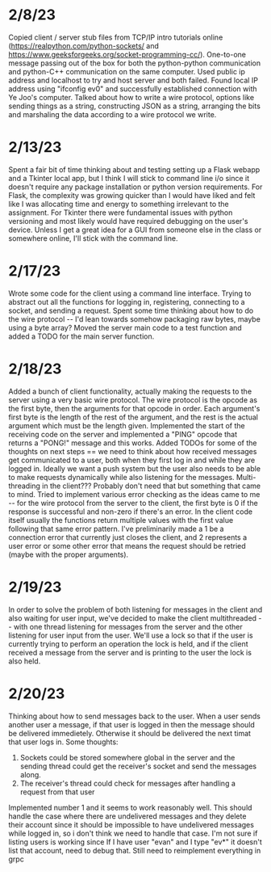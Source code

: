 # 2/8/23
Copied client / server stub files from TCP/IP intro tutorials online (https://realpython.com/python-sockets/ and https://www.geeksforgeeks.org/socket-programming-cc/).
One-to-one message passing out of the box for both the python-python communication and python-C++ communication on the same computer.
Used public ip address and localhost to try and host server and both failed. Found local IP address using "ifconfig ev0" and successfully established connection with Ye Joo's computer.
Talked about how to write a wire protocol, options like sending things as a string, constructing JSON as a string, arranging the bits and marshaling the data according to a wire protocol we write.

# 2/13/23
Spent a fair bit of time thinking about and testing setting up a Flask webapp and a Tkinter local app, but I think I will stick to command line i/o since it doesn't require any package installation or python version requirements. For Flask, the complexity was growing quicker than I would have liked and felt like I was allocating time and energy to something irrelevant to the assignment. For Tkinter there were fundamental issues with python versioning and most likely would have required debugging on the user's device. Unless I get a great idea for a GUI from someone else in the class or somewhere online, I'll stick with the command line.

# 2/17/23
Wrote some code for the client using a command line interface. Trying to abstract out all the functions for logging in, registering, connecting to a socket, and sending a request. Spent some time thinking about how to do the wire protocol -- I'd lean towards somehow packaging raw bytes, maybe using a byte array? Moved the server main code to a test function and added a TODO for the main server function.

# 2/18/23
Added a bunch of client functionality, actually making the requests to the server using a very basic wire protocol. The wire protocol is the opcode as the first byte, then the arguments for that opcode in order. Each argument's first byte is the length of the rest of the argument, and the rest is the actual argument which must be the length given. Implemented the start of the receiving code on the server and implemented a "PING" opcode that returns a "PONG!" message and this works. Added TODOs for some of the thoughts on next steps == we need to think about how received messages get communicated to a user, both when they first log in and while they are logged in. Ideally we want a push system but the user also needs to be able to make requests dynamically while also listening for the messages. Multi-threading in the client??? Probably don't need that but something that came to mind. Tried to implement various error checking as the ideas came to me -- for the wire protocol from the server to the client, the first byte is 0 if the response is successful and non-zero if there's an error. In the client code itself usually the functions return multiple values with the first value following that same error pattern. I've preliminarily made a 1 be a connection error that currently just closes the client, and 2 represents a user error or some other error that means the request should be retried (maybe with the proper arguments).

# 2/19/23
In order to solve the problem of both listening for messages in the client and also waiting for user input, we've decided to make the client multithreaded -- with one thread listening for messages from the server and the other listening for user input from the user. We'll use a lock so that if the user is currently trying to perform an operation the lock is held, and if the client received a message from the server and is printing to the user the lock is also held.

# 2/20/23
Thinking about how to send messages back to the user. When a user sends another user a message, if that user is logged in then the message should be delivered immedietely. Otherwise it should be delivered the next timat that user logs in. Some thoughts: 
1. Sockets could be stored somewhere global in the server and the sending thread could get the receiver's socket and send the messages along.
2. The receiver's thread could check for messages after handling a request from that user

Implemented number 1 and it seems to work reasonably well. This should handle the case where there are undelivered messages and they delete their account since it should be impossible to have undelivered messages while logged in, so i don't think we need to handle that case. I'm not sure if listing users is working since If I have user "evan" and I type "ev*" it doesn't list that account, need to debug that. Still need to reimplement everything in grpc